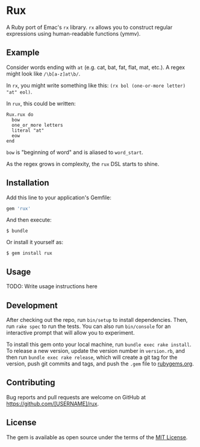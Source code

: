 # Rux

A Ruby port of Emac's `rx` library. `rx` allows you to construct regular expressions using human-readable functions (ymmv).

## Example

Consider words ending with `at` (e.g. cat, bat, fat, flat, mat, etc.). A regex might look like `/\b[a-z]at\b/`.

In `rx`, you might write something like this: `(rx bol (one-or-more letter) "at" eol)`.

In `rux`, this could be written:

```
Rux.rux do
  bow
  one_or_more letters
  literal "at"
  eow
end
```

`bow` is "beginning of word" and is aliased to `word_start`.

As the regex grows in complexity, the `rux` DSL starts to shine.


## Installation

Add this line to your application's Gemfile:

```ruby
gem 'rux'
```

And then execute:

    $ bundle

Or install it yourself as:

    $ gem install rux

## Usage

TODO: Write usage instructions here

## Development

After checking out the repo, run `bin/setup` to install dependencies. Then, run `rake spec` to run the tests. You can also run `bin/console` for an interactive prompt that will allow you to experiment.

To install this gem onto your local machine, run `bundle exec rake install`. To release a new version, update the version number in `version.rb`, and then run `bundle exec rake release`, which will create a git tag for the version, push git commits and tags, and push the `.gem` file to [rubygems.org](https://rubygems.org).

## Contributing

Bug reports and pull requests are welcome on GitHub at https://github.com/[USERNAME]/rux.

## License

The gem is available as open source under the terms of the [MIT License](https://opensource.org/licenses/MIT).
